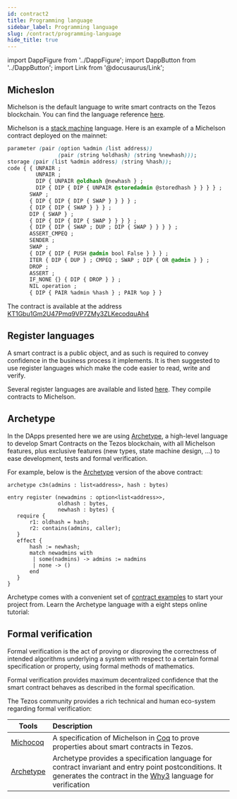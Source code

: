 ```yaml
---
id: contract2
title: Programming language
sidebar_label: Programming language
slug: /contract/programming-language
hide_title: true
---
```

import DappFigure from '../DappFigure';
import DappButton from '../DappButton';
import Link from '@docusaurus/Link';

## Micheslon

Michelson is the default language to write smart contracts on the <Link to='/docs/dapp-tools/tezos'>Tezos</Link> blockchain. You can find the language reference <a href='https://tezos.gitlab.io/michelson-reference/'>here</a>.

Michelson is a <a href='https://en.wikipedia.org/wiki/Stack_machine#:~:text=In%20computer%20science%2C%20computer%20engineering,buffer%2C%20known%20as%20a%20stack%2C' target='_blank'>stack machine</a> language. Here is an example of a Michelson contract deployed on the mainnet:

```css
parameter (pair (option %admin (list address))
                (pair (string %oldhash) (string %newhash)));
storage (pair (list %admin address) (string %hash));
code { { UNPAIR ;
         UNPAIR ;
         DIP { UNPAIR @oldhash @newhash } ;
         DIP { DIP { DIP { UNPAIR @storedadmin @storedhash } } } } ;
       SWAP ;
       { DIP { DIP { DIP { SWAP } } } } ;
       { DIP { DIP { SWAP } } } ;
       DIP { SWAP } ;
       { DIP { DIP { DIP { SWAP } } } } ;
       { DIP { DIP { SWAP ; DUP ; DIP { SWAP } } } } ;
       ASSERT_CMPEQ ;
       SENDER ;
       SWAP ;
       { DIP { DIP { PUSH @admin bool False } } } ;
       ITER { DIP { DUP } ; CMPEQ ; SWAP ; DIP { OR @admin } } ;
       DROP ;
       ASSERT ;
       IF_NONE {} { DIP { DROP } } ;
       NIL operation ;
       { DIP { PAIR %admin %hash } ; PAIR %op } }
```

The contract is available at the address [KT1Gbu1Gm2U47Pmq9VP7ZMy3ZLKecodquAh4](https://better-call.dev/mainnet/KT1Gbu1Gm2U47Pmq9VP7ZMy3ZLKecodquAh4/code)

## Register languages

A smart contract is a public object, and as such is required to convey confidence in the business process it implements. It is then suggested to use register languages which make the code easier to read, write and <Link to='/docs/dapp-tools/tezos#formal-verification'>verify</Link>.

Several register languages are available and listed <a href='https://tezos.com/developer-portal/#2-write-a-smart-contract'>here</a>. They compile contracts to Michelson.
## Archetype

In the DApps presented here we are using <a href='https://archetype-lang.org/'>Archetype</a>, a high-level language to develop Smart Contracts on the Tezos blockchain, with all Michelson features, plus exclusive features (new types, state machine design, ...) to ease development, tests and formal verification.

For example, below is the <a href='https://archetype-lang.org/'>Archetype</a> version of the above contract:

```archetype
archetype c3n(admins : list<address>, hash : bytes)

entry register (newadmins : option<list<address>>,
                oldhash : bytes,
                newhash : bytes) {
   require {
       r1: oldhash = hash;
       r2: contains(admins, caller);
   }
   effect {
       hash := newhash;
       match newadmins with
        | some(nadmins) -> admins := nadmins
        | none -> ()
       end
   }
}
```

Archetype comes with a convenient set of <a href='https://github.com/edukera/try-archetype#smart-contracts-base' target='_blank'>contract examples</a> to start your project from. Learn the Archetype language with a eight steps online tutorial:

<DappButton url="https://gitpod.io/#https://github.com/edukera/try-archetype" txt="try archetype"/>


## Formal verification

Formal verification is the act of proving or disproving the correctness of intended algorithms underlying a system with respect to a certain formal specification or property, using formal methods of mathematics.

Formal verification provides maximum decentralized confidence that the smart contract behaves as described in the formal specification.

The Tezos community provides a rich technical and human eco-system regarding formal verification:

| Tools | Description |
| -- | :-- |
| <a href='https://gitlab.com/nomadic-labs/mi-cho-coq/' target='_blank'>Michocoq</a> | A specification of Michelson in <a href='https://coq.inria.fr/' target='_blank'>Coq</a> to prove properties about smart contracts in Tezos. |
| <a href='https://archetype-lang.org/'>Archetype</a> | Archetype provides a specification language for contract invariant and entry point postconditions. It generates the contract in the <a href='http://why3.lri.fr/' target='_blank'>Why3</a> language for verification |

